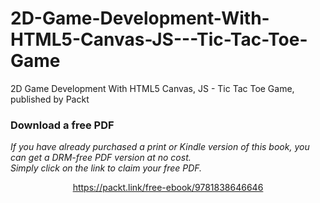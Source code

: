 # 2D-Game-Development-With-HTML5-Canvas-JS---Tic-Tac-Toe-Game
2D Game Development With HTML5 Canvas, JS - Tic Tac Toe Game, published by Packt
### Download a free PDF

 <i>If you have already purchased a print or Kindle version of this book, you can get a DRM-free PDF version at no cost.<br>Simply click on the link to claim your free PDF.</i>
<p align="center"> <a href="https://packt.link/free-ebook/9781838646646">https://packt.link/free-ebook/9781838646646 </a> </p>